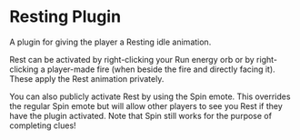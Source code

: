# Resting Plugin
A plugin for giving the player a Resting idle animation.

Rest can be activated by right-clicking your Run energy orb or by right-clicking a player-made fire (when beside the fire and directly facing it). These apply the Rest animation privately.

You can also publicly activate Rest by using the Spin emote. This overrides the regular Spin emote but will allow other players to see you Rest if they have the plugin activated. Note that Spin still works for the purpose of completing clues!